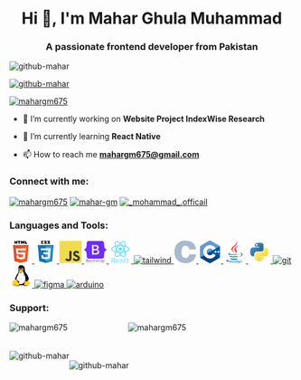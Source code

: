 <h1 align="center">Hi 👋, I'm Mahar Ghula Muhammad</h1>
<h3 align="center">A passionate frontend developer from Pakistan</h3>

<p align="left"> <img src="https://komarev.com/ghpvc/?username=github-mahar&label=Profile%20views&color=0e75b6&style=flat" alt="github-mahar" /> </p>

<p align="left"> <a href="https://github.com/ryo-ma/github-profile-trophy"><img src="https://github-profile-trophy.vercel.app/?username=github-mahar" alt="github-mahar" /></a> </p>

<p align="left"> <a href="https://twitter.com/mahargm75" target="blank"><img src="https://img.shields.io/twitter/follow/mahargm675?logo=twitter&style=for-the-badge" alt="mahargm675" /></a> </p>

- 🔭 I’m currently working on **Website Project IndexWise Research**

- 🌱 I’m currently learning **React Native**

- 📫 How to reach me **mahargm675@gmail.com**

<h3 align="left">Connect with me:</h3>
<p align="left">
<a href="https://twitter.com/mahargm75" target="blank"><img align="center" src="https://raw.githubusercontent.com/rahuldkjain/github-profile-readme-generator/master/src/images/icons/Social/twitter.svg" alt="mahargm675" height="30" width="40" /></a>
<a href="https://linkedin.com/in/mahar-gm" target="blank"><img align="center" src="https://raw.githubusercontent.com/rahuldkjain/github-profile-readme-generator/master/src/images/icons/Social/linked-in-alt.svg" alt="mahar-gm" height="30" width="40" /></a>
<a href="https://instagram.com/_mohammad_.official" target="blank"><img align="center" src="https://raw.githubusercontent.com/rahuldkjain/github-profile-readme-generator/master/src/images/icons/Social/instagram.svg" alt="_mohammad_.officail" height="30" width="40" /></a>
</p>

<h3 align="left">Languages and Tools:</h3>
<p align="left">
     <a href="https://www.w3.org/html/" target="_blank" rel="noreferrer">
        <img src="https://raw.githubusercontent.com/devicons/devicon/master/icons/html5/html5-original-wordmark.svg" alt="html5" width="40" height="40"/>
    </a>
    <a href="https://www.w3schools.com/css/" target="_blank" rel="noreferrer">
        <img src="https://raw.githubusercontent.com/devicons/devicon/master/icons/css3/css3-original-wordmark.svg" alt="css3" width="40" height="40"/>
    </a>
     <a href="https://developer.mozilla.org/en-US/docs/Web/JavaScript" target="_blank" rel="noreferrer">
        <img src="https://raw.githubusercontent.com/devicons/devicon/master/icons/javascript/javascript-original.svg" alt="javascript" width="40" height="40"/>
    </a>
    <a href="https://getbootstrap.com" target="_blank" rel="noreferrer">
        <img src="https://raw.githubusercontent.com/devicons/devicon/master/icons/bootstrap/bootstrap-plain-wordmark.svg" alt="bootstrap" width="40" height="40"/>
    </a>
    <a href="https://reactjs.org/" target="_blank" rel="noreferrer">
        <img src="https://raw.githubusercontent.com/devicons/devicon/master/icons/react/react-original-wordmark.svg" alt="react" width="40" height="40"/>
    </a> 
    <a href="https://tailwindcss.com/" target="_blank" rel="noreferrer">
        <img src="https://www.vectorlogo.zone/logos/tailwindcss/tailwindcss-icon.svg" alt="tailwind" width="40" height="40"/>
    </a>
    <a href="https://www.cprogramming.com/" target="_blank" rel="noreferrer">
        <img src="https://raw.githubusercontent.com/devicons/devicon/master/icons/c/c-original.svg" alt="c" width="40" height="40"/>
    </a>
    <a href="https://www.w3schools.com/cpp/" target="_blank" rel="noreferrer">
        <img src="https://raw.githubusercontent.com/devicons/devicon/master/icons/cplusplus/cplusplus-original.svg" alt="cplusplus" width="40" height="40"/>
    </a>
     <a href="https://www.java.com" target="_blank" rel="noreferrer"> 
        <img src="https://raw.githubusercontent.com/devicons/devicon/master/icons/java/java-original.svg" alt="java" width="40" height="40"/>
    </a>
     <a href="https://www.python.org" target="_blank" rel="noreferrer">
        <img src="https://raw.githubusercontent.com/devicons/devicon/master/icons/python/python-original.svg" alt="python" width="40" height="40"/>
    </a> 
     <a href="https://git-scm.com/" target="_blank" rel="noreferrer">
        <img src="https://www.vectorlogo.zone/logos/git-scm/git-scm-icon.svg" alt="git" width="40" height="40"/>
    </a>
     <a href="https://www.linux.org/" target="_blank" rel="noreferrer">
        <img src="https://raw.githubusercontent.com/devicons/devicon/master/icons/linux/linux-original.svg" alt="linux" width="40" height="40"/>
    </a>
     <a href="https://www.figma.com/" target="_blank" rel="noreferrer">
        <img src="https://www.vectorlogo.zone/logos/figma/figma-icon.svg" alt="figma" width="40" height="40"/>
    </a>
    <a href="https://www.arduino.cc/" target="_blank" rel="noreferrer">
        <img src="https://cdn.worldvectorlogo.com/logos/arduino-1.svg" alt="arduino" width="40" height="40"/>
    </a>
</p>

<h3 align="left">Support:</h3>
<p><a href="https://www.buymeacoffee.com/mahargm675"> <img align="left" src="https://cdn.buymeacoffee.com/buttons/v2/default-yellow.png" height="50" width="210" alt="mahargm675" /></a><a href="https://ko-fi.com/mahargm675"> <img align="left" src="https://cdn.ko-fi.com/cdn/kofi3.png?v=3" height="50" width="210" alt="mahargm675" /></a></p><br><br>

<p><img align="left" src="https://github-readme-stats.vercel.app/api/top-langs?username=github-mahar&show_icons=true&locale=en&layout=compact" alt="github-mahar" /></p>

<p>&nbsp;<img align="center" src="https://github-readme-stats.vercel.app/api?username=github-mahar&show_icons=true&locale=en" alt="github-mahar" /></p>

